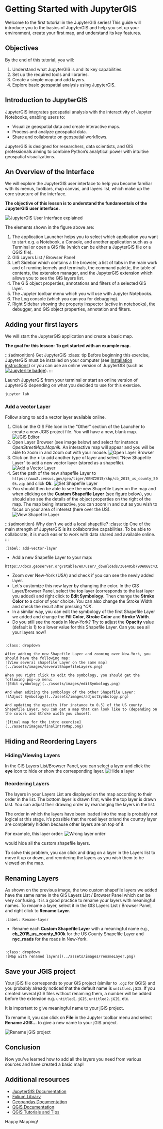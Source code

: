 # Getting Started with JupyterGIS

Welcome to the first tutorial in the JupyterGIS series! This guide will introduce you to the basics of JupyterGIS and help you set up your environment, create your first map, and understand its key features.

## Objectives

By the end of this tutorial, you will:

1. Understand what JupyterGIS is and its key capabilities.
2. Set up the required tools and libraries.
3. Create a simple map and add layers.
4. Explore basic geospatial analysis using JupyterGIS.

## Introduction to JupyterGIS

JupyterGIS integrates geospatial analysis with the interactivity of Jupyter Notebooks, enabling users to:

- Visualize geospatial data and create interactive maps.
- Process and analyze geospatial data.
- Share and collaborate on geospatial workflows.

JupyterGIS is designed for researchers, data scientists, and GIS professionals aiming to combine Python’s analytical power with intuitive geospatial visualizations.

## An Overview of the Interface

We will explore the JupyterGIS user interface to help you become familiar with its menus, toolbars, map canvas, and layers list, which make up the core structure of the interface.

**The objective of this lesson is to understand the fundamentals of the JupyterGIS user interface.**

![JupyterGIS User Interface explained](../assets/images/jupyterGIS_interface.png)

The elements shown in the figure above are:

1. The application Launcher helps you to select which application you want to start e.g. a Notebook, a Console, and another application such as a Terminal or open a GIS file (which can be either a JupyterGIS file or a QGIS file).
2. GIS Layers List / Browser Panel
3. Left Sidebar which contains a file browser, a list of tabs in the main work and of running kernels and terminals, the command palette, the table of contents, the extension manager, and the JupyterGIS extension which allows you to see the GIS layers list.
4. The GIS object properties, annotations and filters of a selected GIS layer.
5. The Jupyter toolbar menu which you will use with Jupyter Notebooks.
6. The Log console (which you can you for debugging).
7. Right Sidebar showing the property inspector (active in notebooks), the debugger, and GIS object properties, annotation and filters.

## Adding your first layers

We will start the JupyterGIS application and create a basic map.

**The goal for this lesson: To get started with an example map.**

:::{admonition} Get JupyterGIS
:class: tip
Before beginning this exercise, JupyterGIS must be installed on your computer (see [Installation instructions](https://geojupyter.github.io/jupytergis/install.html)) or you can use an online version of JupyterGIS (such as [![Jupyterlite badge](https://jupyterlite.rtfd.io/en/latest/_static/badge.svg)](https://geojupyter.github.io/jupytergis/lite/lab/index.html?path=france_hiking.jGIS/)).
:::

Launch JupyterGIS from your terminal or start an online version of JupyterGIS depending on what you decided to use for this exercise.

```bash
jupyter lab
```

### Add a vector Layer

Follow along to add a vector layer available online.

1. Click on the GIS File Icon in the "Other" section of the Launcher to create a new JGIS project file. You will have a new, blank map.
   ![JGIS Editor](../assets/images/JGIS_editor.png)
2. Open Layer Browser (see image below) and select for instance _OpenStreetMap.Mapnik_. An interactive map will appear and you will be able to zoom in and zoom out with your mouse.
   ![Open Layer Browser](../assets/images/OpenLayerBrowser.png)
3. Click on the **+** to add another type of layer and select "New Shapefile Layer" to add a new vector layer (stored as a shapefile).
   ![Add a Vector Layer](../assets/images/addVectorLayer.png)
4. Set the path of the new shapefile Layer to `https://www2.census.gov/geo/tiger/GENZ2015/shp/cb_2015_us_county_500k.zip` and click **Ok**.
   ![Set Shapefile Layer](../assets/images/CreateShapefileLayer.png)
5. You should then be able to see the new Shapefile Layer on the map and when clicking on the **Custom Shapefile Layer** (see figure below), you should also see the details of the object properties on the right of the map. The map being interactive, you can zoom in and out as you wish to focus on your area of interest (here over the US).
   ![View Shapefile Layer](../assets/images/viewShapefileLayer.png)

:::{admonition} Why don't we add a local shapefile?
:class: tip
One of the main strength of JupyterGIS is its collaborative capabilities. To be able to collaborate, it is much easier to work with data shared and available online.
:::

```{exercise-start}
:label: add-vector-layer
```

- Add a new Shapefile Layer to your map:

```
https://docs.geoserver.org/stable/en/user/_downloads/30e405b790e068c43354367cb08e71bc/nyc_roads.zip
```

- Zoom over New-York (USA) and check if you can see the newly added layer.
- Let's customize this new layer by changing the color. In the GIS Layer/Browser Panel, select the top layer (corresponds to the last layer you added) and right click to **Edit Symbology**. Then change the **Stroke Color** to a color of your choice. You can also change the Stroke Width and check the result after pressing \*_OK_.
- In a similar way, you can edit the symbology of the first Shapefile Layer we added and change the **Fill Color**, **Stroke Color** and **Stroke Width**.
- Do you still see the roads in New-York? Try to adjust the **Opacity** value (default is 1) to a lower value for this Shapefile Layer. Can you see all your layers now?

```{exercise-end}

```

```{solution} add-vector-layer
:class: dropdown

After adding the new Shapefile Layer and zooming over New-York, you should have the following map:
![View several shapefile Layer on the same map](../assets/images/severalShapefileLayers.png)

When you right click to edit the symbology, you should get the following pop-up menu:
![Edit symbology](../assets/images/editSymbology.png)

And when editing the symbology of the other Shapefile Layer:
![Adjust Symbology](../assets/images/adjustSymbology.png)

And updating the opacity (for instance to 0.5) of the US county Shapefile Layer, you can get a map that can look like to (depending on the colors and Stroke width you chose!):

![final map for the intro exercise](../assets/images/finalIntroMap.png)
```

## Hiding and Reordering Layers

### Hiding/Viewing Layers

In the GIS Layers List/Browser Panel, you can select a layer and click the **eye** icon to hide or show the corresponding layer.
![Hide a layer](../assets/images/hideLayer.png)

### Reordering Layers

The layers in your Layers List are displayed on the map according to their order in the list. The bottom layer is drawn first, while the top layer is drawn last. You can adjust their drawing order by rearranging the layers in the list.

The order in which the layers have been loaded into the map is probably not logical at this stage. It’s possible that the road layer or/and the country layer are completely hidden because other layers are on top of it.

For example, this layer order:
![Wrong layer order](../assets/images/wrongLayerOrder.png)

would hide all the custom shapefile layers.

To solve this problem, you can click and drag on a layer in the Layers list to move it up or down, and reordering the layers as you wish them to be viewed on the map.

## Renaming Layers

As shown on the previous image, the two custom shapefile layers we added have the same name in the GIS Layers List / Browser Panel which can be very confusing.
It is a good practice to rename your layers with meaningful names. To rename a layer, select it in the GIS Layers List / Browser Panel, and right click to **Rename Layer**.

```{exercise-start}
:label: Rename-layer
```

- Rename each **Custom Shapefile Layer** with a meaningful name e.g., **cb_2015_us_county_500k** for the US County Shapefile Layer and **nyc_roads** for the roads in New-York.

```{exercise-end}

```

```{solution} Rename-layer
:class: dropdown
![Map with renamed layers](../assets/images/renameLayer.png)
```

## Save your JGIS project

Your jGIS file corresponds to your GIS project (similar to `.qgz` for QGIS) and you probably already noticed that the default name is `untitled.jGIS`. If you created several jGIS files without renaming them, a number will be added before the extension e.g. `untitled1.jGIS`, `untitled2.jGIS`, etc.

It is important to give meaningful name to your jGIS project.

To rename it, you can click on **File** in the Jupyter toolbar menu and select **Rename JGIS...** to give a new name to your jGIS project.

![Rename jGIS project](../assets/images/renamejGIS.png)

## Conclusion

Now you’ve learned how to add all the layers you need from various sources and have created a basic map!

## Additional resources

- [JupyterGIS Documentation](https://geojupyter.github.io/jupytergis)
- [Folium Library](https://python-visualization.github.io/folium/latest/)
- [Geopandas Documentation](https://geopandas.org/en/stable/docs.html)
- [QGIS Documentation](https://www.qgis.org)
- [QGIS Tutorials and Tips](https://www.qgistutorials.com/en/index.html)

Happy Mapping!

